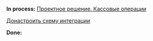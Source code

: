 **In process:**
[Проектное решение. Кассовые операции](Проектное%20решение.%20Кассовые%20операции.md)

[Донастроить схему интеграции](Global%20ERP/Projects/SNGS/Accounting/Cash/Донастроить%20схему%20интеграции.md)


**Done:**

